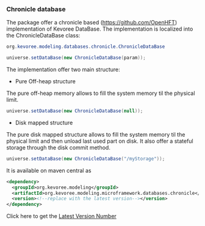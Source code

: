 ### Chronicle database

The package offer a chronicle based (https://github.com/OpenHFT) implementation of Kevoree DataBase.
The implementation is localized into the ChronicleDataBase class:

```java
org.kevoree.modeling.databases.chronicle.ChronicleDataBase
```

```java
universe.setDataBase(new ChronicleDataBase(param));
```

The implementation offer two main structure:

- Pure Off-heap structure

The pure off-heap memory allows to fill the system memory til the physical limit.

```java
universe.setDataBase(new ChronicleDataBase(null));
```

- Disk mapped structure

The pure disk mapped structure allows to fill the system memory til the physical limit and then unload last used part on disk.
It also offer a stateful storage through the disk commit method.

```java
universe.setDataBase(new ChronicleDataBase("/myStorage"));
```

It is available on maven central as

```xml
<dependency>
  <groupId>org.kevoree.modeling</groupId>
  <artifactId>org.kevoree.modeling.microframework.databases.chronicle</artifactId>
  <version><!--replace with the latest version--></version>
</dependency>
```

Click here to get the [Latest Version Number](http://search.maven.org/#search%7Cga%7C1%7Cg%3A%22org.kevoree.modeling%22%20AND%20a%3A%22org.kevoree.modeling.microframework.databases.chronicle%22)

